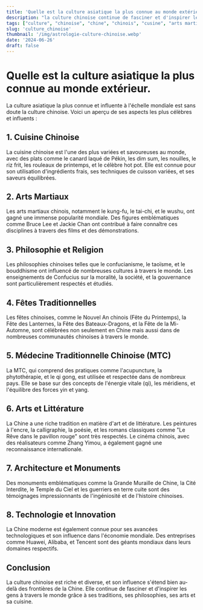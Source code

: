 ```yaml
---
title: 'Quelle est la culture asiatique la plus connue au monde extérieur ?'
description: "la culture chinoise continue de fasciner et d'inspirer les gens à travers le monde"
tags: ["culture", "chinoise", "chine", "chinois", "cusine", "arts martiaux", "arts"]
slug: 'culture_chinoise'
thumbnail: '/img/astrologie-culture-chinoise.webp'
date: '2024-06-26'
draft: false
---
```

# Quelle est la culture asiatique la plus connue au monde extérieur.

La culture asiatique la plus connue et influente à l'échelle mondiale est sans doute la culture chinoise. Voici un aperçu de ses aspects les plus célèbres et influents :

## 1. Cuisine Chinoise
La cuisine chinoise est l'une des plus variées et savoureuses au monde, avec des plats comme le canard laqué de Pékin, les dim sum, les nouilles, le riz frit, les rouleaux de printemps, et le célèbre hot pot. Elle est connue pour son utilisation d'ingrédients frais, ses techniques de cuisson variées, et ses saveurs équilibrées.

## 2. Arts Martiaux
Les arts martiaux chinois, notamment le kung-fu, le tai-chi, et le wushu, ont gagné une immense popularité mondiale. Des figures emblématiques comme Bruce Lee et Jackie Chan ont contribué à faire connaître ces disciplines à travers des films et des démonstrations.

## 3. Philosophie et Religion
Les philosophies chinoises telles que le confucianisme, le taoïsme, et le bouddhisme ont influencé de nombreuses cultures à travers le monde. Les enseignements de Confucius sur la moralité, la société, et la gouvernance sont particulièrement respectés et étudiés.

## 4. Fêtes Traditionnelles
Les fêtes chinoises, comme le Nouvel An chinois (Fête du Printemps), la Fête des Lanternes, la Fête des Bateaux-Dragons, et la Fête de la Mi-Automne, sont célébrées non seulement en Chine mais aussi dans de nombreuses communautés chinoises à travers le monde.

## 5. Médecine Traditionnelle Chinoise (MTC)
La MTC, qui comprend des pratiques comme l'acupuncture, la phytothérapie, et le qi gong, est utilisée et respectée dans de nombreux pays. Elle se base sur des concepts de l'énergie vitale (qi), les méridiens, et l'équilibre des forces yin et yang.

## 6. Arts et Littérature
La Chine a une riche tradition en matière d'art et de littérature. Les peintures à l'encre, la calligraphie, la poésie, et les romans classiques comme "Le Rêve dans le pavillon rouge" sont très respectés. Le cinéma chinois, avec des réalisateurs comme Zhang Yimou, a également gagné une reconnaissance internationale.

## 7. Architecture et Monuments
Des monuments emblématiques comme la Grande Muraille de Chine, la Cité Interdite, le Temple du Ciel et les guerriers en terre cuite sont des témoignages impressionnants de l'ingéniosité et de l'histoire chinoises.

## 8. Technologie et Innovation
La Chine moderne est également connue pour ses avancées technologiques et son influence dans l'économie mondiale. Des entreprises comme Huawei, Alibaba, et Tencent sont des géants mondiaux dans leurs domaines respectifs.

## Conclusion
La culture chinoise est riche et diverse, et son influence s'étend bien au-delà des frontières de la Chine. Elle continue de fasciner et d'inspirer les gens à travers le monde grâce à ses traditions, ses philosophies, ses arts et sa cuisine.
